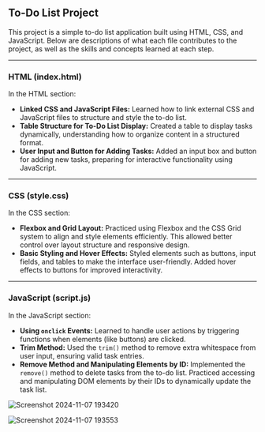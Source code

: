 ## **To-Do List Project**

This project is a simple to-do list application built using HTML, CSS, and JavaScript. Below are descriptions of what each file contributes to the project, as well as the skills and concepts learned at each step.

---

### **HTML (index.html)**

In the HTML section:
- **Linked CSS and JavaScript Files:** Learned how to link external CSS and JavaScript files to structure and style the to-do list.
- **Table Structure for To-Do List Display:** Created a table to display tasks dynamically, understanding how to organize content in a structured format.
- **User Input and Button for Adding Tasks:** Added an input box and button for adding new tasks, preparing for interactive functionality using JavaScript.

---

### **CSS (style.css)**

In the CSS section:
- **Flexbox and Grid Layout:** Practiced using Flexbox and the CSS Grid system to align and style elements efficiently. This allowed better control over layout structure and responsive design.
- **Basic Styling and Hover Effects:** Styled elements such as buttons, input fields, and tables to make the interface user-friendly. Added hover effects to buttons for improved interactivity.

---

### **JavaScript (script.js)**

In the JavaScript section:
- **Using `onclick` Events:** Learned to handle user actions by triggering functions when elements (like buttons) are clicked.
- **Trim Method:** Used the `trim()` method to remove extra whitespace from user input, ensuring valid task entries.
- **Remove Method and Manipulating Elements by ID:** Implemented the `remove()` method to delete tasks from the to-do list. Practiced accessing and manipulating DOM elements by their IDs to dynamically update the task list.


![Screenshot 2024-11-07 193420](https://github.com/user-attachments/assets/9159de70-ed2f-44db-8e48-e37815f80833)

![Screenshot 2024-11-07 193553](https://github.com/user-attachments/assets/9c4777e0-dde8-421c-95e6-804dd6e1c7df)

